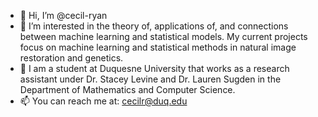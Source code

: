 - 👋 Hi, I’m @cecil-ryan
- 👀 I’m interested in the theory of, applications of, and connections between machine learning and statistical models. My current projects focus on machine learning and statistical methods
      in natural image restoration and genetics.
- 🌱 I am a student at Duquesne University that works as a research assistant under Dr. Stacey Levine and Dr. Lauren Sugden in the Department of Mathematics and Computer Science. 
- 📫 You can reach me at: cecilr@duq.edu
